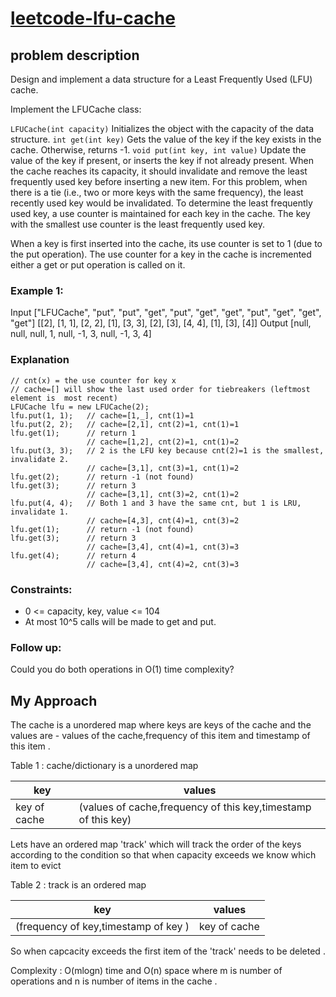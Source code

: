 # [leetcode-lfu-cache](https://leetcode.com/problems/lfu-cache/)
## problem description
Design and implement a data structure for a Least Frequently Used (LFU) cache.

Implement the LFUCache class:

```LFUCache(int capacity)``` Initializes the object with the capacity of the data structure.
```int get(int key)``` Gets the value of the key if the key exists in the cache. Otherwise, returns -1.
```void put(int key, int value)``` Update the value of the key if present, or inserts the key if not already present. When the cache reaches its capacity, it should invalidate and remove the least frequently used key before inserting a new item. For this problem, when there is a tie (i.e., two or more keys with the same frequency), the least recently used key would be invalidated.
To determine the least frequently used key, a use counter is maintained for each key in the cache. The key with the smallest use counter is the least frequently used key.

When a key is first inserted into the cache, its use counter is set to 1 (due to the put operation). The use counter for a key in the cache is incremented either a get or put operation is called on it.

 

### Example 1:

Input
["LFUCache", "put", "put", "get", "put", "get", "get", "put", "get", "get", "get"]
[[2], [1, 1], [2, 2], [1], [3, 3], [2], [3], [4, 4], [1], [3], [4]]
Output
[null, null, null, 1, null, -1, 3, null, -1, 3, 4]

### Explanation
```
// cnt(x) = the use counter for key x
// cache=[] will show the last used order for tiebreakers (leftmost element is  most recent)
LFUCache lfu = new LFUCache(2);
lfu.put(1, 1);   // cache=[1,_], cnt(1)=1
lfu.put(2, 2);   // cache=[2,1], cnt(2)=1, cnt(1)=1
lfu.get(1);      // return 1
                 // cache=[1,2], cnt(2)=1, cnt(1)=2
lfu.put(3, 3);   // 2 is the LFU key because cnt(2)=1 is the smallest, invalidate 2.
                 // cache=[3,1], cnt(3)=1, cnt(1)=2
lfu.get(2);      // return -1 (not found)
lfu.get(3);      // return 3
                 // cache=[3,1], cnt(3)=2, cnt(1)=2
lfu.put(4, 4);   // Both 1 and 3 have the same cnt, but 1 is LRU, invalidate 1.
                 // cache=[4,3], cnt(4)=1, cnt(3)=2
lfu.get(1);      // return -1 (not found)
lfu.get(3);      // return 3
                 // cache=[3,4], cnt(4)=1, cnt(3)=3
lfu.get(4);      // return 4
                 // cache=[3,4], cnt(4)=2, cnt(3)=3
```

### Constraints:

- 0 <= capacity, key, value <= 104
- At most 10^5 calls will be made to get and put.
 

### Follow up: 
Could you do both operations in O(1) time complexity?

## My Approach 
The cache is a unordered map where keys are keys of the cache and the values are - values of the cache,frequency of this item and timestamp of this item . 

Table 1 : cache/dictionary is a unordered map 

| key                | values                                                         | 
| -------------------|----------------------------------------------------------------|
| key of cache       | (values of cache,frequency of this key,timestamp of this key)  |

Lets have an ordered map 'track' which will track the order of the keys according to the condition so that when capacity exceeds we know which item to evict 

Table 2 : track is an ordered map 

| key                                    | values                                                         | 
| ---------------------------------------|----------------------------------------------------------------|
| (frequency of key,timestamp of key )   | key of cache                                                   |

So when capcacity exceeds the first item of the 'track' needs to be deleted . 

Complexity : O(mlogn) time and O(n) space where m is number of operations and n is number of items in the cache . 



